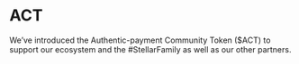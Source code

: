 # ACT
We’ve introduced the Authentic-payment Community Token ($ACT) to support our ecosystem and the #StellarFamily as well as our other partners. 
